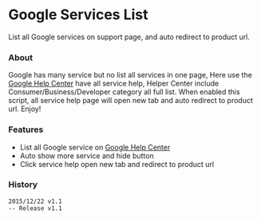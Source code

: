Google Services List
===

List all Google services on support page, and auto redirect to product url.

### About

Google has many service but no list all services in one page, 
Here use the [Google Help Center](https://support.google.com/) have all service help,
Helper Center include Consumer/Business/Developer category all full list.
When enabled this script, all service help page will open new tab and auto redirect to product url. Enjoy!

### Features

  * List all Google service on [Google Help Center](https://support.google.com/)
  * Auto show more service and hide button
  * Click service help open new tab and redirect to product url

### History

    2015/12/22 v1.1
    -- Release v1.1
